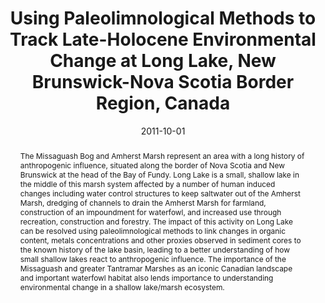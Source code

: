 ---
abstract: "The Missaguash Bog and Amherst Marsh represent an area with a long history of anthropogenic influence, situated along the border of Nova Scotia and New Brunswick at the head of the Bay of Fundy. Long Lake is a small, shallow lake in the middle of this marsh system affected by a number of human induced changes including water control structures to keep saltwater out of the Amherst Marsh, dredging of channels to drain the Amherst Marsh for farmland, construction of an impoundment for waterfowl, and increased use through recreation, construction and forestry. The impact of this activity on Long Lake can be resolved using paleolimnological methods to link changes in organic content, metals concentrations and other proxies observed in sediment cores to the known history of the lake basin, leading to a better understanding of how small shallow lakes react to anthropogenic influence. The importance of the Missaguash and greater Tantramar Marshes as an iconic Canadian landscape and important waterfowl habitat also lends importance to understanding environmental change in a shallow lake/marsh ecosystem."
authors: ["Dewey W. Dunnington"]
date: "2011-10-01"
doi: "10.4138/18742"
featured: false
image:
  caption: ""
  focal_point: ""
  preview_only: false
projects: []
publication: "Atlantic Universities Geoscience Conference"
publication_short: ""
publication_types: ["1"]
summary: ""
tags: []
title: "Using Paleolimnological Methods to Track Late-Holocene Environmental Change at Long Lake, New Brunswick-Nova Scotia Border Region, Canada"
url_code: ""
url_dataset: ""
url_pdf: ""
url_poster: ""
url_project: ""
url_slides: ""
url_source: ""
url_video: ""
---